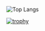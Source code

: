 ![Top Langs](https://github-readme-stats.vercel.app/api/top-langs/?username=GitTOWA&layout=donut&title_color=000000&text_color=DAA520&bg_color=FFFFFF)


[![trophy](https://github-profile-trophy.vercel.app/?username=GitTOWA)](https://github.com/GitTOWA/github-profile-trophy)
